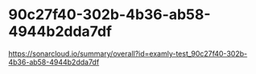 # 90c27f40-302b-4b36-ab58-4944b2dda7df
https://sonarcloud.io/summary/overall?id=examly-test_90c27f40-302b-4b36-ab58-4944b2dda7df
